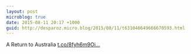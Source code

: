 ```yaml
---
layout: post
microblog: true
date: 2015-08-11 20:17 +1000
guid: http://desparoz.micro.blog/2015/08/11/t631046649666670593.html
---
```

A Return to Australia [t.co/8fyh6m9Oi...](http://t.co/8fyh6m9OiX)
